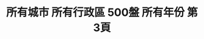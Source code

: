 ---
title: "所有城市 所有行政區 500盤 所有年份 第3頁"
description: "所有城市 所有行政區 500盤 所有年份 獲獎餐廳 第3頁"
keywords:
  - 美食競賽
  - 台灣美食
  - 美食精選
datePublished: "2025-06-30"
dateModified: "2025-07-07"
city: "所有城市"
district: "所有行政區"
award: "500盤"
year: "所有年份"
page: 3
count: 330

restaurants:
  - name: "牡丹．極上 天ぷら"
    city: "台北市"
    district: "大安區"
    address: "台北市大安區四維路52巷17號"
    phone: "0227068699"
    geo: "25.035128866867577, 121.54710593031817"
    link: "台北市/大安區/牡丹_極上_天ぷら"
    google_map: "https://maps.app.goo.gl/oDQU8Z7ek8MxHWhE7"
    footinder: "https://footinder.com.tw/%E5%8F%B0%E5%8C%97%E5%B8%82%E5%A4%A7%E5%AE%89%E5%8D%80/105329/"
    award:
    - name: "500盤"
      year: "2024"
  - name: "牛肆"
    city: "台北市"
    district: "中山區"
    address: "台北市中山區吉林路422號"
    phone: ""
    geo: "25.066024685201775, 121.53029759906646"
    link: "台北市/中山區/牛肆"
    google_map: "https://maps.app.goo.gl/NuEGDtwpxNo7xeqr8"
    footinder: "https://footinder.com.tw/%e5%8f%b0%e5%8c%97%e5%b8%82%e4%b8%ad%e5%b1%b1%e5%8d%80/47043/"
    award:
    - name: "500盤"
      year: "2024"
  - name: "金蓬萊遵古台菜"
    city: "台北市"
    district: "士林區"
    address: "台北市士林區天母東路101號"
    phone: "0228711517"
    geo: "25.118284829627967, 121.53625610035625"
    link: "台北市/士林區/金蓬萊遵古台菜"
    google_map: "https://maps.app.goo.gl/ufhpfWnX9qeaUw9PA"
    footinder: "https://footinder.com.tw/%e5%8f%b0%e5%8c%97%e5%b8%82%e5%a3%ab%e6%9e%97%e5%8d%80/7910/"
    award:
    - name: "500盤"
      year: "2024"
  - name: "秀蘭小館"
    city: "台北市"
    district: "大安區"
    address: "台北市大安區信義路二段198巷5-5號"
    phone: "0223943905"
    geo: "25.03297521293193, 121.5305630267198"
    link: "台北市/大安區/秀蘭小館"
    google_map: "https://maps.app.goo.gl/gnNZDUWcKoG3pRCt6"
    footinder: "https://footinder.com.tw/%e5%8f%b0%e5%8c%97%e5%b8%82%e5%a4%a7%e5%ae%89%e5%8d%80/35536/"
    award:
    - name: "500盤"
      year: "2024"
  - name: "Adachi足立壽司"
    city: "台北市"
    district: "信義區"
    address: "台北市信義區莊敬路239巷12號"
    phone: "0287860126"
    geo: "25.029936429348112, 121.56288799534865"
    link: "台北市/信義區/Adachi足立壽司"
    google_map: "https://maps.app.goo.gl/5zp3MoMsGV7c77Rp8"
    footinder: "https://footinder.com.tw/%E5%8F%B0%E5%8C%97%E5%B8%82%E4%BF%A1%E7%BE%A9%E5%8D%80/110724/"
    award:
    - name: "500盤"
      year: "2024"
  - name: "Ashin阿鑫小料理"
    city: "台北市"
    district: "松山區"
    address: "台北市松山區民權東路三段160巷19弄36號"
    phone: ""
    geo: "25.059432931972964, 121.54867021568873"
    link: "台北市/松山區/Ashin阿鑫小料理"
    google_map: "https://maps.app.goo.gl/WATLuFo1jufKWuCD8"
    footinder: "https://footinder.com.tw/%e5%8f%b0%e5%8c%97%e5%b8%82%e6%9d%be%e5%b1%b1%e5%8d%80/168883/"
    award:
    - name: "500盤"
      year: "2024"
  - name: "La Vie by Thomas Bühner"
    city: "台北市"
    district: "中山區"
    address: "台北市中山區樂群三路200號1樓"
    phone: "0937857869"
    geo: "25.08239805137632, 121.55709045289913"
    link: "台北市/中山區/La_Vie_by_Thomas_Bühner"
    google_map: "https://maps.app.goo.gl/geFrEGcUpknygmzYA"
    footinder: "https://footinder.com.tw/%E5%8F%B0%E5%8C%97%E5%B8%82%E4%B8%AD%E5%B1%B1%E5%8D%80/176129/"
    award:
    - name: "500盤"
      year: "2024"
  - name: "Curious Table"
    city: "台北市"
    district: "中山區"
    address: "台北市中山區中山北路二段39巷3號Regent Galleria B2"
    phone: ""
    geo: "25.054083998737152, 121.52428462415465"
    link: "台北市/中山區/Curious_Table"
    google_map: "https://maps.app.goo.gl/UazsyfRFHP5nEYkf8"
    footinder: "https://footinder.com.tw/%e5%8f%b0%e5%8c%97%e5%b8%82%e4%b8%ad%e5%b1%b1%e5%8d%80/52556/"
    award:
    - name: "500盤"
      year: "2024"
  - name: "Solo Pasta"
    city: "台北市"
    district: "大安區"
    address: "台北市大安區安和路一段29-1號"
    phone: "0227753645"
    geo: "25.039197412219607, 121.5506541214211"
    link: "台北市/大安區/Solo_Pasta"
    google_map: "https://maps.app.goo.gl/76gNRKNC3L82JdFt6"
    footinder: "https://footinder.com.tw/%E5%8F%B0%E5%8C%97%E5%B8%82/8766/"
    award:
    - name: "500盤"
      year: "2024"
---